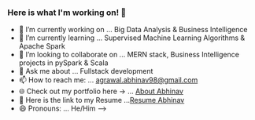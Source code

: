 ### Here is what I'm working on! 👋




- 🔭 I’m currently working on ... Big Data Analysis & Business Intelligence
- 🌱 I’m currently learning ... Supervised Machine Learning Algorithms & Apache Spark
- 👯 I’m looking to collaborate on ... MERN stack, Business Intelligence projects in pySpark & Scala
- 💬 Ask me about ... Fullstack development
- 📫 How to reach me: ... agrawal.abhinav98@gmail.com
- :globe_with_meridians: Check out my portfolio here -> ... [About Abhinav](https://about-abhinav.web.app/)
- :page_facing_up: Here is the link to my Resume ...[Resume Abhinav](https://drive.google.com/file/d/1FpkT3m2huW_It4efoWbZu7QKD_47LuFz/view)
- 😄 Pronouns: ... He/Him
-->
